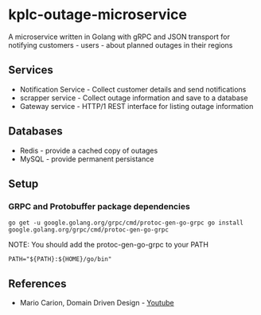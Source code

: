# kplc-outage-microservice

A microservice written in Golang with gRPC and JSON transport for notifying customers - users - about planned outages in their regions

## Services
 - Notification Service - Collect customer details and send notifications
 - scrapper service  - Collect outage information and save to a database
 - Gateway service   - HTTP/1 REST interface for listing outage information

## Databases
- Redis - provide a cached copy of outages 
- MySQL - provide permanent persistance

## Setup 
### GRPC and Protobuffer package dependencies
```shell
go get -u google.golang.org/grpc/cmd/protoc-gen-go-grpc go install google.golang.org/grpc/cmd/protoc-gen-go-grpc
```
NOTE: You should add the protoc-gen-go-grpc to your PATH

```shell
PATH="${PATH}:${HOME}/go/bin"
```

## References
 - Mario Carion, Domain Driven Design - [Youtube](https://www.youtube.com/watch?v=LUvid5TJ81Y)